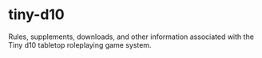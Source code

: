 # tiny-d10
Rules, supplements, downloads, and other information associated with the Tiny d10 tabletop roleplaying game system.
